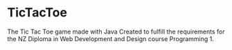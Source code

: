 # TicTacToe
The Tic Tac Toe game made with Java
Created to fulfill the requirements for the NZ Diploma in Web Development and Design course Programming 1.

